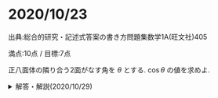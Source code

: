 # 2020/10/23

出典:総合的研究・記述式答案の書き方問題集数学1A(旺文社)405

満点:10点 / 目標:7点

正八面体の隣り合う2面がなす角を $\theta$ とする. $\cos\theta$ の値を求めよ.

<details><summary>解答・解説(2020/10/29)</summary>
<div>

何度も言っていますがこれは「答案作成の練習」です. 全く手がつけられないような問題はそもそも出題されません. 模試や本番と同じように, 点をもらうために記述する練習をしましょう. でないと絶対にまともな答案を書けるようにはなりません.

さて, これは有名問題です. ここで重視したのは

- 図形を書き表して, 適切な説明ができるか
- 目標を設定できるか

の2点です. 

- 正八面体の形はだいたい想像がつくと思います. しかし問題では「正八面体」としか述べられていないので, 図を描いて点を設定し, 説明する必要があります.
- 「隣り合う2面がなす角」を正しく認識していないと, 議論のスタート地点に立てていないことになるので, 点数はほぼ与えられません.
    - 面と面のなす角(もっと単純に「面角」ということもあります)について, もう一度復習しておきましょう. 数学Aの後半で再び図形を扱います.
- 複数の解法が存在します.
    - 数学Ⅱで学習する2倍角の公式を用いる解法があります. 別解として掲載しました.

以下は解答です(A4用紙1枚).

(2020/10/31追記)解答にミスがありました. $CE=\frac{\sqrt{2}}{2}a$ と書いていましたが, $CE=\sqrt{2}a$ でした.

![mathterro_20201023.jpg](https://qiita-image-store.s3.ap-northeast-1.amazonaws.com/0/559517/e2e325c6-7f2a-df99-3498-2c8ac4cb43f3.jpeg)

</div></details>